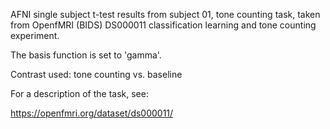 AFNI single subject t-test results from subject 01, tone counting task, taken from OpenfMRI (BIDS) DS000011 classification learning and tone counting experiment. 

The basis function is set to 'gamma'.

Contrast used:
tone counting vs. baseline


For a description of the task, see:

https://openfmri.org/dataset/ds000011/

